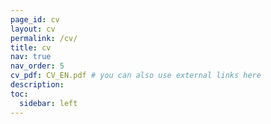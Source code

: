 ```yaml
---
page_id: cv
layout: cv
permalink: /cv/
title: cv
nav: true
nav_order: 5
cv_pdf: CV_EN.pdf # you can also use external links here
description:
toc:
  sidebar: left
---
```

